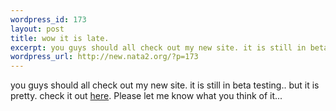 ```yaml
--- 
wordpress_id: 173
layout: post
title: wow it is late.
excerpt: you guys should all check out my new site. it is still in beta testing.. but it is pretty. check it out here. Please let me know what you think of it...
wordpress_url: http://new.nata2.org/?p=173
---
```

you guys should all check out my new site. it is still in beta testing.. but it is pretty. check it out <a href="http://harper-reed.com">here</a>. Please let me know what you think of it...

